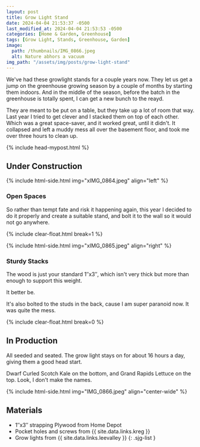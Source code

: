 ```yaml
---
layout: post
title: Grow Light Stand
date: 2024-04-04 21:53:37 -0500
last_modified_at: 2024-04-04 21:53:53 -0500
categories: [Home & Garden, Greenhouse]
tags: [Grow Light, Stands, Greenhouse, Garden]
image:
  path: /thumbnails/IMG_0866.jpeg
  alt: Nature abhors a vacuum
img_path: "/assets/img/posts/grow-light-stand"
---
```


We've had these growlight stands for a couple years now.  They let us get a jump on the greenhouse growing season by a couple of months by starting them indoors.  And in the middle of the season, before the batch in the greenhouse is totally spent, I can get a new bunch to the reayd.

They are meant to be put on a table, but they take up a lot of room that way.  Last year I tried to get clever and I stacked them on top of each other.  Which was a great space-saver, and it worked great, until it didn't.  It collapsed and left a muddy mess all over the basement floor, and took me over three hours to clean up.

{% include head-mypost.html %}

## Under Construction

{% include html-side.html img="xIMG_0864.jpeg" align="left" %}

### Open Spaces

So rather than tempt fate and risk it happening again, this year I decided to do it properly and create a suitable stand, and bolt it to the wall so it would not go anywhere.

{% include clear-float.html break=1 %}

{% include html-side.html img="xIMG_0865.jpeg" align="right" %}

### Sturdy Stacks

The wood is just your standard 1&Prime;x3&Prime;, which isn't very thick but more than enough to support this weight.  

It better be.

It's also bolted to the studs in the back, cause I am super paranoid now.  It was quite the mess.

{% include clear-float.html break=0 %}

## In Production

All seeded and seated.  The grow light stays on for about 16 hours a day, giving them a good head start.  

Dwarf Curled Scotch Kale on the bottom, and Grand Rapids Lettuce on the top.  Look, I don't make the names.

{% include html-side.html img="IMG_0866.jpeg" align="center-wide" %}

## Materials

- 1&Prime;x3&Prime; strapping Plywood from Home Depot
- Pocket holes and screws from {{ site.data.links.kreg }}
- Grow lights from {{ site.data.links.leevalley }}
{: .sjg-list }
